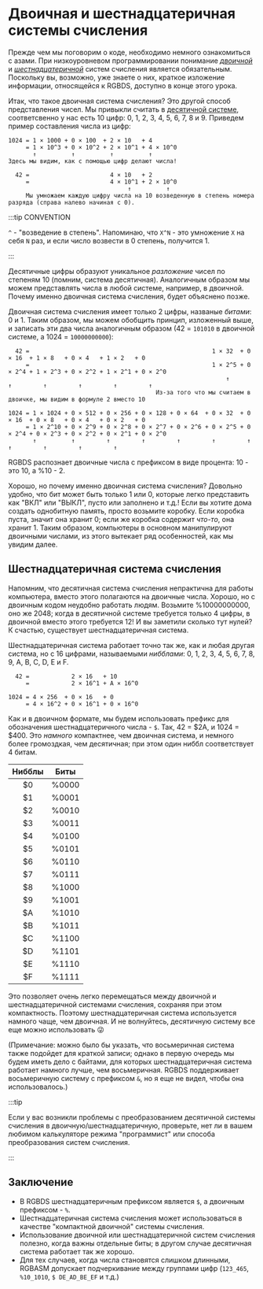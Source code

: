 # Двоичная и шестнадцатеричная системы счисления

Прежде чем мы поговорим о коде, необходимо немного ознакомиться с азами.
При низкоуровневом программировании понимание _[двоичной](https://ru.wikipedia.org/wiki/%D0%94%D0%B2%D0%BE%D0%B8%D1%87%D0%BD%D0%B0%D1%8F_%D1%81%D0%B8%D1%81%D1%82%D0%B5%D0%BC%D0%B0_%D1%81%D1%87%D0%B8%D1%81%D0%BB%D0%B5%D0%BD%D0%B8%D1%8F)_ и _[шестнадцатеричной](https://ru.wikipedia.org/wiki/%D0%A8%D0%B5%D1%81%D1%82%D0%BD%D0%B0%D0%B4%D1%86%D0%B0%D1%82%D0%B5%D1%80%D0%B8%D1%87%D0%BD%D0%B0%D1%8F_%D1%81%D0%B8%D1%81%D1%82%D0%B5%D0%BC%D0%B0_%D1%81%D1%87%D0%B8%D1%81%D0%BB%D0%B5%D0%BD%D0%B8%D1%8F)_ систем счисления является обязательным.
Поскольку вы, возможно, уже знаете о них, краткое изложение информации, относящейся к RGBDS, доступно в конце этого урока.

Итак, что такое двоичная система счисления?
Это другой способ представления чисел.
Мы привыкли считать в [десятичной системе](https://ru.wikipedia.org/wiki/%D0%94%D0%B5%D1%81%D1%8F%D1%82%D0%B8%D1%87%D0%BD%D0%B0%D1%8F_%D1%81%D0%B8%D1%81%D1%82%D0%B5%D0%BC%D0%B0_%D1%81%D1%87%D0%B8%D1%81%D0%BB%D0%B5%D0%BD%D0%B8%D1%8F), соответсвенно у нас есть 10 цифр: 0, 1, 2, 3, 4, 5, 6, 7, 8 и 9.
Приведем пример составления числа из цифр:

```
1024 = 1 × 1000 + 0 × 100  + 2 × 10   + 4
     = 1 × 10^3 + 0 × 10^2 + 2 × 10^1 + 4 × 10^0
       ↑          ↑          ↑          ↑
Здесь мы видим, как с помощью цифр делают числа!

  42 =                       4 × 10   + 2
     =                       4 × 10^1 + 2 × 10^0
                                  ↑          ↑
     Мы умножаем каждую цифру числа на 10 возведенную в степень номера разряда (справа налево начиная с 0).
```

:::tip CONVENTION

`^` - "возведение в степень". Напоминаю, что `X^N` - это умножение `X` на себя `N` раз, и если число возвести в 0 степень, получится 1.

:::

Десятичные цифры образуют уникальное _разложение_ чисел по степеням 10 (помним, система десятичная).
Аналогичным образом мы можем представлять числа в любой системе, например, в двоичной.
Почему именно двоичная система счисления, будет объяснено позже.

Двоичная система счисления имеет только 2 цифры, названые _битами_: 0 и 1.
Таким образом, мы можем обобщить принцип, изложенный выше, и записать эти два числа аналогичным образом (42 = `101010` в двоичной системе, а 1024 = `10000000000`):

```
  42 =                                                    1 × 32  + 0 × 16  + 1 × 8   + 0 × 4   + 1 × 2   + 0
     =                                                    1 × 2^5 + 0 × 2^4 + 1 × 2^3 + 0 × 2^2 + 1 × 2^1 + 0 × 2^0
                                                              ↑         ↑         ↑         ↑         ↑         ↑
                                          Из-за того что мы считаем в двоичке, мы видим в формуле 2 вместо 10

1024 = 1 × 1024 + 0 × 512 + 0 × 256 + 0 × 128 + 0 × 64  + 0 × 32  + 0 × 16  + 0 × 8   + 0 × 4   + 0 × 2   + 0
     = 1 × 2^10 + 0 × 2^9 + 0 × 2^8 + 0 × 2^7 + 0 × 2^6 + 0 × 2^5 + 0 × 2^4 + 0 × 2^3 + 0 × 2^2 + 0 × 2^1 + 0 × 2^0
       ↑          ↑         ↑         ↑         ↑         ↑         ↑         ↑         ↑         ↑         ↑
```

RGBDS распознает двоичные числа с префиксом в виде процента: 10 - это 10, а %10 - 2.

Хорошо, но почему именно двоичная система счисления?
Довольно удобно, что бит может быть только 1 или 0, которые легко представить как "ВКЛ" или "ВЫКЛ", пусто или заполнено и т.д.!
Если вы хотите дома создать однобитную память, просто возьмите коробку.
Если коробка пуста, значит она хранит 0; если же коробка содержит _что-то_, она хранит 1.
Таким образом, компьютеры в основном манипулируют двоичными числами, из этого вытекает ряд особенностей, как мы увидим далее.

## Шестнадцатеричная система счисления

Напомним, что десятичная система счисления непрактична для работы компьютера, вместо этого полагаются на двоичные числа.
Хорошо, но с двоичным кодом неудобно работать людям.
Возьмите %10000000000, оно же 2048; когда в десятичной системе требуется только 4 цифры, в двоичной вместо этого требуется 12!
И вы заметили сколько тут нулей?
К счастью, существует шестнадцатеричная система.

Шестнадцатеричная система работает точно так же, как и любая другая система, но с 16 цифрами, называемыми _нибблами_: 0, 1, 2, 3, 4, 5, 6, 7, 8, 9, A, B, C, D, E и F.

```
  42 =            2 × 16   + 10
     =            2 × 16^1 + A × 16^0

1024 = 4 × 256  + 0 × 16   + 0
     = 4 × 16^2 + 0 × 16^1 + 0 × 16^0
```

Как и в двоичном формате, мы будем использовать префикс для обозначения шестнадцатеричного числа - `$`.
Так, 42 = $2A, и 1024 = $400.
Это _намного_ компактнее, чем двоичная система, и немного более громоздкая, чем десятичная; при этом один ниббл соответствует 4 битам.

| Нибблы | Биты  |
| :----: | :---: |
|   $0   | %0000 |
|   $1   | %0001 |
|   $2   | %0010 |
|   $3   | %0011 |
|   $4   | %0100 |
|   $5   | %0101 |
|   $6   | %0110 |
|   $7   | %0111 |
|   $8   | %1000 |
|   $9   | %1001 |
|   $A   | %1010 |
|   $B   | %1011 |
|   $C   | %1100 |
|   $D   | %1101 |
|   $E   | %1110 |
|   $F   | %1111 |

Это позволяет очень легко перемещаться между двоичной и шестнадцатеричной системами счисления, сохраняя при этом компактность.
Поэтому шестнадцатеричная система используется намного чаще, чем двоичная.
И не волнуйтесь, десятичную систему все еще можно использовать 😜

(Примечание: можно было бы указать, что восьмеричная система также подойдет для краткой записи; однако в первую очередь мы будем иметь дело с байтами, для которых шестнадцатеричная система работает намного лучше, чем восьмеричная. RGBDS поддерживает восьмеричную систему с префиксом `&`, но я еще не видел, чтобы она использовалось.)

:::tip

Если у вас возникли проблемы с преобразованием десятичной системы счисления в двоичную/шестнадцатеричную, проверьте, нет ли в вашем любимом калькуляторе режима "программист" или способа преобразования систем счисления.

:::

## Заключение

- В RGBDS шестнадцатеричным префиксом является `$`, а двоичным префиксом - `%`.
- Шестнадцатеричная система счисления может использоваться в качестве "компактной двоичной" системы счисления.
- Использование двоичной или шестнадцатеричной систем счисления полезно, когда важны отдельные биты; в другом случае десятичная система работает так же хорошо.
- Для тех случаев, когда числа становятся слишком длинными, RGBASM допускает подчеркивание между группами цифр (`123_465`, `%10_1010`, `$ DE_AD_BE_EF` и т.д.)
